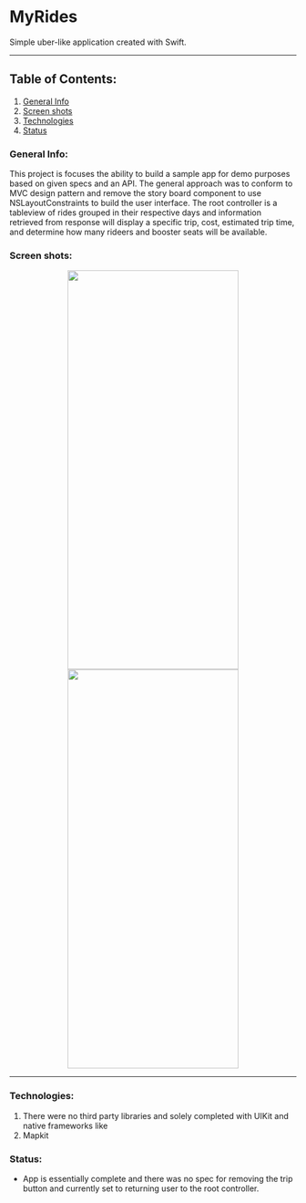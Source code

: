# MyRides
Simple uber-like application created with Swift.
***

## Table of Contents:
1. [General Info](#general-info)
2. [Screen shots](#screen-shots)
3. [Technologies](#technologies)
4. [Status](#status)

### General Info:
This project is focuses the ability to build a sample app for demo purposes based on given specs and an API.
The general approach was to conform to MVC design pattern and remove the story board component to use NSLayoutConstraints
to build the user interface. The root controller is a tableview of rides grouped in their respective days and information retrieved from response will display
a specific trip, cost, estimated trip time, and determine how many rideers and booster seats will be available.

### Screen shots:
<p align="middle">
<img src="https://user-images.githubusercontent.com/39013177/133920841-a07d3c3b-502f-4c25-b198-dcd373032a77.png" width=300 height=700 hspace=50/>
<img src="https://user-images.githubusercontent.com/39013177/133920877-d4f8948d-7502-464f-9eb7-b9f14ab96ba6.png" width=300 height=700 hspace=50/>
</p>

***
### Technologies:
1. There were no third party libraries and solely completed with UIKit and native frameworks like 
2. Mapkit

### Status:
- App is essentially complete and there was no spec for removing the trip button and currently set to returning user
to the root controller.
